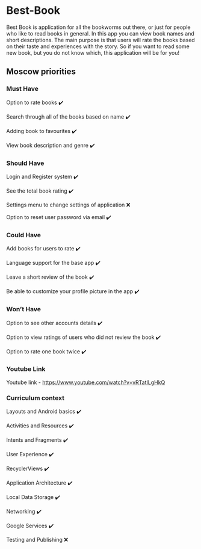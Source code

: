 # Best-Book
Best Book is application for all the bookworms out there, or just for people who like to read books in general. In this app you can view book names and short descriptions. The main purpose is that users will rate the books based on their taste and experiences with the story. So if you want to read some new book, but you do not know which, this application will be for you!

## Moscow priorities
### Must Have

Option to rate books ✔️

Search through all of the books based on name ✔️

Adding book to favourites ✔️

View book description and genre ✔️

### Should Have
Login and Register system ✔️

See the total book rating ✔️

Settings menu to change settings of application ❌

Option to reset user password via email ✔️

### Could Have
Add books for users to rate ✔️

Language support for the base app ✔️

Leave a short review of the book ✔️

Be able to customize your profile picture in the app ✔️

### Won’t Have
Option to see other accounts details ✔️

Option to view ratings of users who did not review the book ✔️

Option to rate one book twice ✔️

### Youtube Link
Youtube link - https://www.youtube.com/watch?v=vRTatILgHkQ

### Curriculum context

Layouts and Android basics ✔️

Activities and Resources ✔️

Intents and Fragments ✔️

User Experience ✔️

RecyclerViews ✔️

Application Architecture ✔️

Local Data Storage ✔️

Networking ✔️

Google Services ✔️

Testing and Publishing ❌
